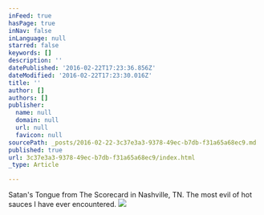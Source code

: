 ```yaml
---
inFeed: true
hasPage: true
inNav: false
inLanguage: null
starred: false
keywords: []
description: ''
datePublished: '2016-02-22T17:23:36.856Z'
dateModified: '2016-02-22T17:23:30.016Z'
title: ''
author: []
authors: []
publisher:
  name: null
  domain: null
  url: null
  favicon: null
sourcePath: _posts/2016-02-22-3c37e3a3-9378-49ec-b7db-f31a65a68ec9.md
published: true
url: 3c37e3a3-9378-49ec-b7db-f31a65a68ec9/index.html
_type: Article

---
```

Satan's Tongue from The Scorecard in Nashville, TN. The most evil of hot sauces I have ever encountered.
![](https://the-grid-user-content.s3-us-west-2.amazonaws.com/86a93e10-ed95-4a10-9a7d-8d2d939759a2.JPG)